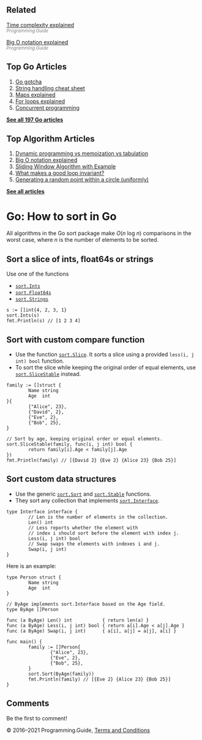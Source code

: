 <span class="underline"></span>

<span class="underline"></span>

Related
-------

[Time complexity explained](../time-complexity-explained.html)  
<span style="color: grey; font-style: italic; font-size: smaller">Programming.Guide</span>

[Big O notation explained](../big-o-notation-explained.html)  
<span style="color: grey; font-style: italic; font-size: smaller">Programming.Guide</span>

Top Go Articles
---------------

1.  [Go gotcha](go-gotcha.html)
2.  [String handling cheat sheet](string-functions-reference-cheat-sheet.html)
3.  [Maps explained](maps-explained.html)
4.  [For loops explained](for-loop.html)
5.  [Concurrent programming](go-concurrency-tutorial.html)

[**See all 197 Go articles**](index.html)

<span class="underline"></span>

Top Algorithm Articles
----------------------

1.  [Dynamic programming vs memoization vs tabulation](../dynamic-programming-vs-memoization-vs-tabulation.html)
2.  [Big O notation explained](../big-o-notation-explained.html)
3.  [Sliding Window Algorithm with Example](../sliding-window-example.html)
4.  [What makes a good loop invariant?](../what-makes-a-good-loop-invariant.html)
5.  [Generating a random point within a circle (uniformly)](../random-point-within-circle.html)

[**See all articles**](../index.html)

Go: How to sort in Go
=====================

All algorithms in the Go sort package make *O*(*n* log *n*) comparisons in the worst case, where *n* is the number of elements to be sorted.

Sort a slice of ints, float64s or strings
-----------------------------------------

Use one of the functions

-   [`sort.Ints`](https://golang.org/pkg/sort/#Ints)
-   [`sort.Float64s`](https://golang.org/pkg/sort/#Float64s)
-   [`sort.Strings`](https://golang.org/pkg/sort/#Strings)

<!-- -->

    s := []int{4, 2, 3, 1}
    sort.Ints(s)
    fmt.Println(s) // [1 2 3 4]

Sort with custom compare function
---------------------------------

-   Use the function [`sort.Slice`](https://golang.org/pkg/sort/#Slice). It sorts a slice using a provided `less(i, j int) bool` function.
-   To sort the slice while keeping the original order of equal elements, use [`sort.SliceStable`](https://golang.org/pkg/sort/#SliceStable) instead.

<!-- -->

    family := []struct {
            Name string
            Age  int
    }{
            {"Alice", 23},
            {"David", 2},
            {"Eve", 2},
            {"Bob", 25},
    }

    // Sort by age, keeping original order or equal elements.
    sort.SliceStable(family, func(i, j int) bool {
            return family[i].Age < family[j].Age
    })
    fmt.Println(family) // [{David 2} {Eve 2} {Alice 23} {Bob 25}]

Sort custom data structures
---------------------------

-   Use the generic [`sort.Sort`](https://golang.org/pkg/sort/#Sort) and [`sort.Stable`](https://golang.org/pkg/sort/#Stable) functions.
-   They sort any collection that implements [`sort.Interface`](https://golang.org/pkg/sort/#Interface).

<!-- -->

    type Interface interface {
            // Len is the number of elements in the collection.
            Len() int
            // Less reports whether the element with
            // index i should sort before the element with index j.
            Less(i, j int) bool
            // Swap swaps the elements with indexes i and j.
            Swap(i, j int)
    }

Here is an example:

    type Person struct {
            Name string
            Age  int
    }

    // ByAge implements sort.Interface based on the Age field.
    type ByAge []Person

    func (a ByAge) Len() int           { return len(a) }
    func (a ByAge) Less(i, j int) bool { return a[i].Age < a[j].Age }
    func (a ByAge) Swap(i, j int)      { a[i], a[j] = a[j], a[i] }

    func main() {
            family := []Person{
                    {"Alice", 23},
                    {"Eve", 2},
                    {"Bob", 25},
            }
            sort.Sort(ByAge(family))
            fmt.Println(family) // [{Eve 2} {Alice 23} {Bob 25}]
    }

Comments
--------

Be the first to comment!

© 2016–2021 Programming.Guide, [Terms and Conditions](../terms-and-conditions.html)
